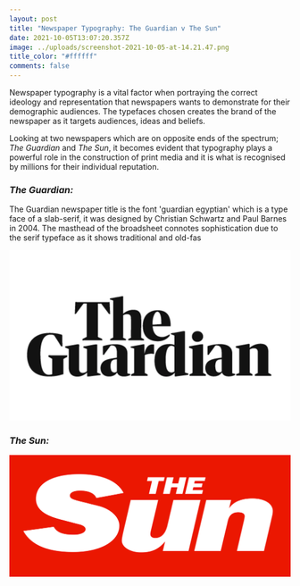 ```yaml
---
layout: post
title: "Newspaper Typography: The Guardian v The Sun"
date: 2021-10-05T13:07:20.357Z
image: ../uploads/screenshot-2021-10-05-at-14.21.47.png
title_color: "#ffffff"
comments: false
---
```

Newspaper typography is a vital factor when portraying the correct ideology and representation that newspapers wants to demonstrate for their demographic audiences. The typefaces chosen creates the brand of the newspaper as it targets audiences, ideas and beliefs. 

Looking at two newspapers which are on opposite ends of the spectrum; *The Guardian* and *The Sun*, it becomes evident that typography plays a powerful role in the construction of print media and it is what is recognised by millions for their individual reputation. 

### *The Guardian:*

The Guardian newspaper title is the font 'guardian egyptian' which is a type face of a slab-serif, it was designed by Christian Schwartz and Paul Barnes in 2004. The masthead of the broadsheet connotes sophistication due to the serif typeface as it shows traditional and old-fas

![](../uploads/screenshot-2021-10-05-at-14.10.03.png)

### *The Sun:*

![](../uploads/the-sun.png)
